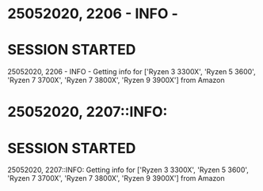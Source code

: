 25052020, 2206 - INFO - 
===============
SESSION STARTED
===============
    
25052020, 2206 - INFO - Getting info for ['Ryzen 3 3300X', 'Ryzen 5 3600', 'Ryzen 7 3700X', 'Ryzen 7 3800X', 'Ryzen 9 3900X'] from Amazon

25052020, 2207::INFO: 
===============
SESSION STARTED
===============
    
25052020, 2207::INFO: Getting info for ['Ryzen 3 3300X', 'Ryzen 5 3600', 'Ryzen 7 3700X', 'Ryzen 7 3800X', 'Ryzen 9 3900X'] from Amazon

